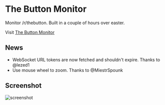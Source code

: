 # The Button Monitor
Monitor /r/thebutton. Built in a couple of hours over easter.

Visit [The Button Monitor](http://jamesrom.github.io)

## News
- WebSocket URL tokens are now fetched and shouldn't expire. Thanks to @lezed1
- Use mouse wheel to zoom. Thanks to @MiestrSpounk

## Screenshot
![screenshot](https://cloud.githubusercontent.com/assets/539129/7058312/1ac6ac00-dea3-11e4-96ef-958b8c84a1f2.png)
